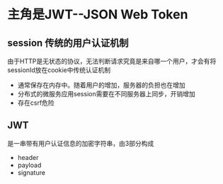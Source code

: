 # 主角是JWT--JSON Web Token

## session 传统的用户认证机制

由于HTTP是无状态的协议，无法判断请求究竟是来自哪一个用户，才会有将sessionId放在cookie中传统认证机制

- 通常保存在内存中。随着用户的增加，服务器的负担也在增加
- 分布式的微服务应用session需要在不同服务器上同步，开销增加
- 存在csrf危险

## JWT

是一串带有用户认证信息的加密字符串，由3部分构成

- header
- payload
- signature